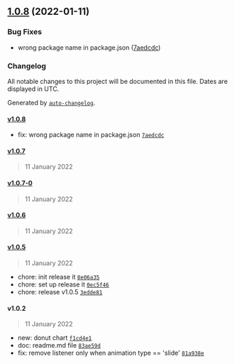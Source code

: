## [1.0.8](https://github.com/Novsochetra/react-native-circular-chart/compare/v1.0.7...v1.0.8) (2022-01-11)


### Bug Fixes

* wrong package name in package.json ([7aedcdc](https://github.com/Novsochetra/react-native-circular-chart/commit/7aedcdc5e972cdd93ca507014b6bbdb8ee142dce))

### Changelog

All notable changes to this project will be documented in this file. Dates are displayed in UTC.

Generated by [`auto-changelog`](https://github.com/CookPete/auto-changelog).

#### [v1.0.8](https://github.com/Novsochetra/react-native-circular-chart/compare/v1.0.7...v1.0.8)

- fix: wrong package name in package.json [`7aedcdc`](https://github.com/Novsochetra/react-native-circular-chart/commit/7aedcdc5e972cdd93ca507014b6bbdb8ee142dce)

#### [v1.0.7](https://github.com/Novsochetra/react-native-circular-chart/compare/v1.0.7-0...v1.0.7)

> 11 January 2022

#### [v1.0.7-0](https://github.com/Novsochetra/react-native-circular-chart/compare/v1.0.6...v1.0.7-0)

> 11 January 2022

#### [v1.0.6](https://github.com/Novsochetra/react-native-circular-chart/compare/v1.0.5...v1.0.6)

> 11 January 2022

#### [v1.0.5](https://github.com/Novsochetra/react-native-circular-chart/compare/v1.0.2...v1.0.5)

> 11 January 2022

- chore: init release it [`8e06a35`](https://github.com/Novsochetra/react-native-circular-chart/commit/8e06a35fa878463f20f88dad4752617176c2ee0c)
- chore: set up release it [`0ec5f46`](https://github.com/Novsochetra/react-native-circular-chart/commit/0ec5f4673892cb4a2ddd081d004e73f2387f7f3e)
- chore: release v1.0.5 [`3edde81`](https://github.com/Novsochetra/react-native-circular-chart/commit/3edde8120a693490ecfe525d48f18b8bad37a01a)

#### v1.0.2

> 11 January 2022

- new: donut chart [`f1cd4e1`](https://github.com/Novsochetra/react-native-circular-chart/commit/f1cd4e1bdc213fb89d20c672a2d8126f5dbfdf6b)
- doc: readme.md file [`83ae59d`](https://github.com/Novsochetra/react-native-circular-chart/commit/83ae59da7d575f813fd3ee99005bc8ded5dfc056)
- fix: remove listener only when animation type == 'slide' [`81a938e`](https://github.com/Novsochetra/react-native-circular-chart/commit/81a938e24ff49a5bc158e804da4049ef7ab5c8a3)
